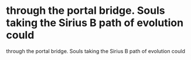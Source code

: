 # through the portal bridge. Souls taking the Sirius B path of evolution could

through the portal bridge. Souls taking the Sirius B path of evolution could